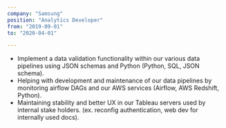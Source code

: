 ```yaml
---
company: "Samsung"
position: "Analytics Developer"
from: "2019-09-01"
to: "2020-04-01"

---
```

* Implement a data validation functionality within our various data pipelines using JSON schemas and Python (Python, SQL, JSON schema).
* Helping with development and maintenance of our data pipelines by monitoring airflow DAGs and our AWS services (Airflow, AWS Redshift, Python).
* Maintaining stability and better UX in our Tableau servers used by internal stake holders. (ex. reconfig authentication, web dev for internally used docs).
